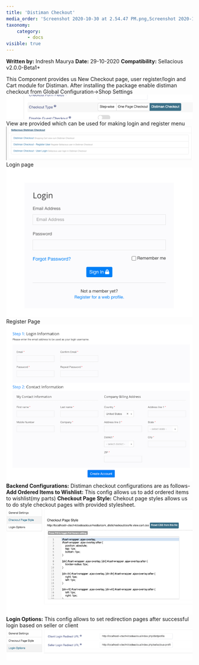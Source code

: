 ```yaml
---
title: 'Distiman Checkout'
media_order: 'Screenshot 2020-10-30 at 2.54.47 PM.png,Screenshot 2020-10-30 at 2.56.13 PM.png,Screenshot 2020-10-30 at 2.58.32 PM.png,Screenshot 2020-10-30 at 3.08.49 PM.png,Screenshot 2020-10-30 at 3.19.58 PM.png'
taxonomy:
    category:
        - docs
visible: true
---
```


**Written by:** Indresh Maurya
**Date:** 29-10-2020
**Compatibility:** Sellacious v2.0.0-Beta1+

This Component provides us New Checkout page, user register/login and Cart module for Distiman.
After installing the package enable distiman checkout from Global Configuration->Shop Settings
![](Screenshot%202020-10-30%20at%202.54.47%20PM.png)
View are provided which can be used for making login and register menu
![](Screenshot%202020-10-30%20at%202.56.13%20PM.png)
Login page
![](Screenshot%202020-10-30%20at%202.58.32%20PM.png)
Register Page
![](Screenshot%202020-10-30%20at%203.08.49%20PM.png)
**Backend Configurations:** Distiman checkout configurations are as follows-
**Add Ordered Items to Wishlist:** This config allows us to add ordered items to wishlist(my parts)
**Checkout Page Style:** Chekout page styles allows us to do style checkout pages with provided stylesheet.
![](Screenshot%202020-10-30%20at%203.19.58%20PM.png)
**Login Options:** This config allows to set redirection pages after successful login based on seller or client
![](Screenshot%202020-10-30%20at%203.20.33%20PM.png)